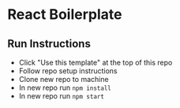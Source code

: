 # React Boilerplate

## Run Instructions

- Click "Use this template" at the top of this repo
- Follow repo setup instructions
- Clone new repo to machine
- In new repo run `npm install`
- In new repo run `npm start`
